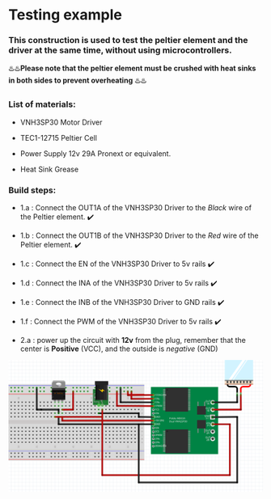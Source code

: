 # Testing example

### This construction is used to test the peltier element and the driver at the same time, without using microcontrollers.

:hotsprings::hotsprings:__Please note that the peltier element must be crushed with heat sinks in both sides to prevent overheating__ :hotsprings::hotsprings:
### List of materials:

* VNH3SP30 Motor Driver

* TEC1-12715 Peltier Cell

* Power Supply 12v 29A Pronext or equivalent.

* Heat Sink Grease

### Build steps:
  * 1.a : Connect the OUT1A of the VNH3SP30 Driver to the _Black_ wire of the Peltier element. :heavy_check_mark:

  * 1.b : Connect the OUT1B of the VNH3SP30 Driver to the _Red_ wire of the Peltier element. :heavy_check_mark:

  * 1.c : Connect the EN of the VNH3SP30 Driver to 5v rails :heavy_check_mark:

  * 1.d : Connect the INA of the VNH3SP30 Driver to 5v rails :heavy_check_mark:

  * 1.e : Connect the INB of the VNH3SP30 Driver to GND rails :heavy_check_mark:

  * 1.f : Connect the PWM of the VNH3SP30 Driver to 5v rails :heavy_check_mark:

  * 2.a : power up the circuit with __12v__ from the plug, remember that the center is __Positive__ (VCC), and the outside is _negative_ (GND)

<a href="Testingtools" title="Test module schematics"><img src="https://github.com/FOSH-following-demand/thermostatic-water-bath/blob/master/hardware/testing/schDriverTest.png?raw=true"></a>
